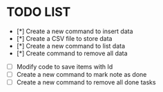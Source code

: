 # TODO LIST

- [*] Create a new command to insert data 
- [*] Create a CSV file to store data
- [*] Create a new command to list data
- [*] Create command to remove all data
- [ ] Modify code to save items with Id 
- [ ] Create a new command to mark note as done
- [ ] Create a new command to remove all done tasks
